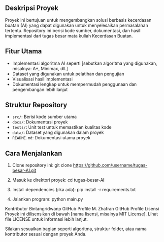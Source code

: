 ## Deskripsi Proyek
Proyek ini bertujuan untuk mengembangkan solusi berbasis kecerdasan buatan (AI) yang dapat digunakan untuk menyelesaikan permasalahan tertentu. Repository ini berisi kode sumber, dokumentasi, dan hasil implementasi dari tugas besar mata kuliah Kecerdasan Buatan.

## Fitur Utama
- Implementasi algoritma AI seperti [sebutkan algoritma yang digunakan, misalnya: A*, Minimax, dll.]
- Dataset yang digunakan untuk pelatihan dan pengujian
- Visualisasi hasil implementasi
- Dokumentasi lengkap untuk mempermudah penggunaan dan pengembangan lebih lanjut

## Struktur Repository
- `src/`: Berisi kode sumber utama
- `docs/`: Dokumentasi proyek
- `tests/`: Unit test untuk memastikan kualitas kode
- `data/`: Dataset yang digunakan dalam proyek
- `README.md`: Dokumentasi utama proyek

## Cara Menjalankan
1. Clone repository ini:
   git clone https://github.com/username/tugas-besar-AI.git
   
2. Masuk ke direktori proyek:
    cd tugas-besar-AI
3. Install dependencies (jika ada):
    pip install -r requirements.txt
4. Jalankan program:
    python main.py

Kontributor
Bintangridwanp GitHub Profile
M. Zhafran GitHub Profile
Lisensi
Proyek ini dilisensikan di bawah [nama lisensi, misalnya MIT License]. Lihat file LICENSE untuk informasi lebih lanjut.

Silakan sesuaikan bagian seperti algoritma, struktur folder, atau nama kontributor sesuai dengan proyek Anda.